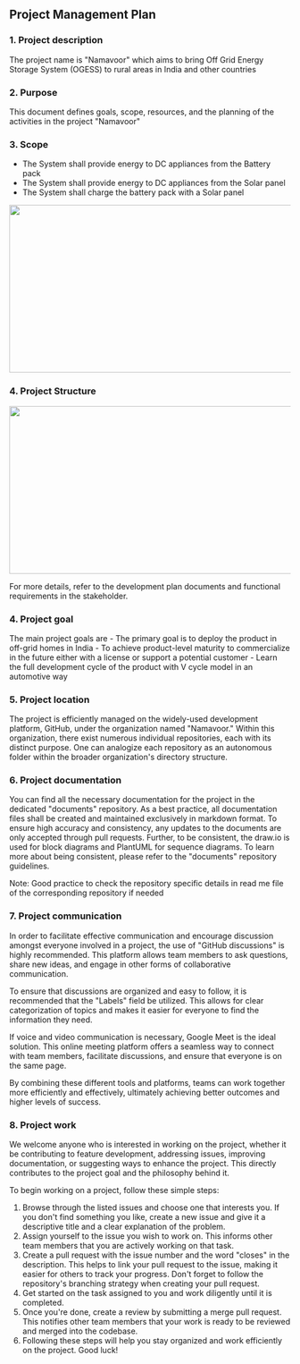 ## Project Management Plan

### 1. Project description

The project name is "Namavoor" which aims to bring Off Grid Energy Storage System (OGESS) to rural areas in India and other countries


### 2. Purpose 


This document defines goals, scope, resources, and the planning of the activities in the project "Namavoor"


### 3. Scope 


- The System shall provide energy to DC appliances from the Battery pack  
- The System shall provide energy to DC appliances from the Solar panel 
- The System shall charge the battery pack with a Solar panel  
  
<p align="center">
<img src="https://github.com/Namavoor/documents/blob/draft/akilan/doc_images/OGESS%20Block%20diagram_.drawio.png" width="550" height="300"/>
</p>


### 4. Project Structure 

<p align="center">
<img src="https://github.com/Namavoor/documents/blob/draft/akilan/doc_images/OGESS%20breakdown.drawio.png" width="550" height="300"/>
</p>

 For more details, refer to the development plan documents and functional requirements in the stakeholder. 


### 4. Project goal 


The main project goals are
	- The primary goal is to deploy the product in off-grid homes in India 
	- To achieve product-level maturity to commercialize in the future either with a license or support a potential customer 
	- Learn the full development cycle of the product with V cycle model in an automotive way 


### 5. Project location 


The  project is efficiently managed on the widely-used development platform, GitHub, under the organization named "Namavoor." Within this organization, there exist numerous individual repositories, each with its distinct purpose. One can analogize each repository as an autonomous folder within the broader organization's directory structure.


### 6. Project documentation




You can find all the necessary documentation for the project in the dedicated "documents" repository. As a best practice, all documentation files shall be created and maintained exclusively in markdown format. To ensure high accuracy and consistency, any updates to the documents are only accepted through pull requests. Further, to be consistent, the draw.io is used for block diagrams and PlantUML for sequence diagrams. To learn more about being consistent, please refer to the "documents" repository guidelines. 

Note: Good practice to check the repository specific details in read me file of the corresponding repository if needed 


### 7. Project communication


In order to facilitate effective communication and encourage discussion amongst everyone involved in a project, the use of "GitHub discussions" is highly recommended. This platform allows team members to ask questions, share new ideas, and engage in other forms of collaborative communication.

To ensure that discussions are organized and easy to follow, it is recommended that the "Labels" field be utilized. This allows for clear categorization of topics and makes it easier for everyone to find the information they need.

If voice and video communication is necessary, Google Meet is the ideal solution. This online meeting platform offers a seamless way to connect with team members, facilitate discussions, and ensure that everyone is on the same page.

By combining these different tools and platforms, teams can work together more efficiently and effectively, ultimately achieving better outcomes and higher levels of success.


### 8. Project work 


We welcome anyone who is interested in working on the project, whether it be contributing to feature development, addressing issues, improving documentation, or suggesting ways to enhance the project. This directly contributes to the project goal and the philosophy behind it. 

To begin working on a project, follow these simple steps:

1. Browse through the listed issues and choose one that interests you. If you don't find something you like, create a new issue and give it a descriptive title and a clear explanation of the problem.
2. Assign yourself to the issue you wish to work on. This informs other team members that you are actively working on that task.
3. Create a pull request with the issue number and the word "closes" in the description. This helps to link your pull request to the issue, making it easier for others to track your progress. Don't forget to follow the repository's branching strategy when creating your pull request.
4. Get started on the task assigned to you and work diligently until it is completed.
5. Once you're done, create a review by submitting a merge pull request. This notifies other team members that your work is ready to be reviewed and merged into the codebase.
6. Following these steps will help you stay organized and work efficiently on the project. Good luck!

